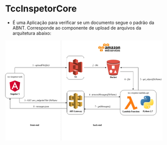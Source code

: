 # TccInspetorCore
 - É uma Aplicação para verificar se um documento segue o padrão da ABNT. Corresponde ao componente de upload de arquivos da arquitetura abaixo:
 
 ![](https://github.com/ericknilsen/TccInspetorCore/blob/master/docs/Arquitetura_ABNT.png)

